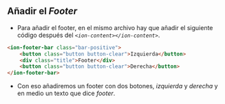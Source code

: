 ## Añadir el *Footer*

- Para añadir el footer, en el mismo archivo hay que añadir el siguiente código después del *```<ion-content></ion-content>```*.

```html
<ion-footer-bar class="bar-positive">
    <button class="button button-clear">Izquierda</button>
    <div class="title">Footer</div>
    <button class="button button-clear">Derecha</button>
</ion-footer-bar>

```
- Con eso añadiremos un footer con dos botones, *izquierda* y *derecha* y en medio un texto que dice *footer*.
